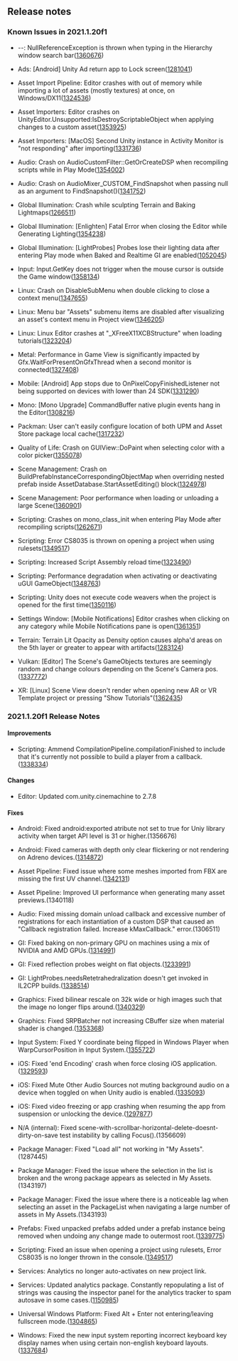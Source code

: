 ## Release notes

### Known Issues in 2021.1.20f1

-   \--: NullReferenceException is thrown when typing in the Hierarchy window search bar([1360676](https://issuetracker.unity3d.com/issues/nullreferenceexception-is-thrown-when-typing-in-the-hierarchy-window-search-bar))

-   Ads: \[Android\] Unity Ad return app to Lock screen([1281041](https://issuetracker.unity3d.com/issues/android-unity-ad-return-app-to-lock-screen))

-   Asset Import Pipeline: Editor crashes with out of memory while importing a lot of assets (mostly textures) at once, on Windows/DX11([1324536](https://issuetracker.unity3d.com/issues/editor-crashes-with-system-out-of-memory-error-when-importing-size-heavy-textures))

-   Asset Importers: Editor crashes on UnityEditor.Unsupported:IsDestroyScriptableObject when applying changes to a custom asset([1353925](https://issuetracker.unity3d.com/issues/editor-crashes-on-unityeditor-dot-unsupported-isdestroyscriptableobject-when-applying-changes-to-a-custom-asset))

-   Asset Importers: \[MacOS\] Second Unity instance in Activity Monitor is \"not responding" after importing([1331736](https://issuetracker.unity3d.com/issues/macos-second-unity-instance-in-activity-monitor-is-not-responding-after-importing))

-   Audio: Crash on AudioCustomFilter::GetOrCreateDSP when recompiling scripts while in Play Mode([1354002](https://issuetracker.unity3d.com/issues/crash-on-audiocustomfilter-getorcreatedsp-when-recompiling-scripts-while-in-play-mode))

-   Audio: Crash on AudioMixer_CUSTOM_FindSnapshot when passing null as an argument to FindSnapshot()([1341752](https://issuetracker.unity3d.com/issues/crash-on-audiomixer-custom-findsnapshot-when-passing-null-as-an-argument-to-findsnapshot))

-   Global Illumination: Crash while sculpting Terrain and Baking Lightmaps([1266511](https://issuetracker.unity3d.com/issues/crash-while-sculpting-terrain))

-   Global Illumination: \[Enlighten\] Fatal Error when closing the Editor while Generating Lighting([1354238](https://issuetracker.unity3d.com/issues/fatal-error-when-closing-the-editor-while-generating-lighting))

-   Global Illumination: \[LightProbes\] Probes lose their lighting data after entering Play mode when Baked and Realtime GI are enabled([1052045](https://issuetracker.unity3d.com/issues/light-probes-lose-their-lighting-data-after-entering-play-mode-when-baked-and-realtime-gi-are-enabled))

-   Input: Input.GetKey does not trigger when the mouse cursor is outside the Game window([1358134](https://issuetracker.unity3d.com/issues/input-dot-getkey-does-not-trigger-when-the-mouse-cursor-is-outside-the-game-window))

-   Linux: Crash on DisableSubMenu when double clicking to close a context menu([1347655](https://issuetracker.unity3d.com/issues/linux-crash-on-disablesubmenu-when-double-clicking-to-close-a-context-menu))

-   Linux: Menu bar \"Assets\" submenu items are disabled after visualizing an asset\'s context menu in Project view([1346205](https://issuetracker.unity3d.com/issues/menu-bar-assets-submenu-items-are-disabled-after-visualizing-ans-assets-context-menu-in-project-view))

-   Linux: Linux Editor crashes at \"\_XFreeX11XCBStructure\" when loading tutorials([1323204](https://issuetracker.unity3d.com/issues/linux-editor-crashes-at-xfreex11xcbstructure-when-loading-tutorials))

-   Metal: Performance in Game View is significantly impacted by Gfx.WaitForPresentOnGfxThread when a second monitor is connected([1327408](https://issuetracker.unity3d.com/issues/performance-in-game-view-is-significantly-impacted-by-gfx-dot-waitforpresentongfxthread-when-a-second-monitor-is-connected))

-   Mobile: \[Android\] App stops due to OnPixelCopyFinishedListener not being supported on devices with lower than 24 SDK([1331290](https://issuetracker.unity3d.com/issues/app-stops-due-to-onpixelcopyfinishedlistener-not-being-supported-on-devices-with-lower-than-24-sdk))

-   Mono: \[Mono Upgrade\] CommandBuffer native plugin events hang in the Editor([1308216](https://issuetracker.unity3d.com/issues/commandbuffer-native-plugin-events-hang-in-the-editor))

-   Packman: User can\'t easily configure location of both UPM and Asset Store package local cache([1317232](https://issuetracker.unity3d.com/issues/user-cant-easily-configure-location-of-both-upm-and-asset-store-package-local-cache))

-   Quality of Life: Crash on GUIView::DoPaint when selecting color with a color picker([1355078](https://issuetracker.unity3d.com/issues/crash-on-guiview-dopaint-when-selecting-color-with-a-color-picker))

-   Scene Management: Crash on BuildPrefabInstanceCorrespondingObjectMap when overriding nested prefab inside AssetDatabase.StartAssetEditing() block([1324978](https://issuetracker.unity3d.com/issues/crash-on-buildprefabinstancecorrespondingobjectmap-when-overriding-nested-prefab-inside-assetdatabase-dot-startassetediting-block))

-   Scene Management: Poor performance when loading or unloading a large Scene([1360901](https://issuetracker.unity3d.com/issues/poor-performance-when-loading-or-unloading-a-large-scene))

-   Scripting: Crashes on mono_class_init when entering Play Mode after recompiling scripts([1262671](https://issuetracker.unity3d.com/issues/crashes-on-mono-class-init-when-entering-play-mode-after-recompiling-scripts))

-   Scripting: Error CS8035 is thrown on opening a project when using rulesets([1349517](https://issuetracker.unity3d.com/issues/error-cs8035))

-   Scripting: Increased Script Assembly reload time([1323490](https://issuetracker.unity3d.com/issues/increased-reload-time))

-   Scripting: Performance degradation when activating or deactivating uGUI GameObject([1348763](https://issuetracker.unity3d.com/issues/performance-degradation-when-activating-or-deactivating-ugui-gameobject))

-   Scripting: Unity does not execute code weavers when the project is opened for the first time([1350116](https://issuetracker.unity3d.com/issues/unity-does-not-execute-code-weavers-when-its-opened-for-the-first-time))

-   Settings Window: \[Mobile Notifications\] Editor crashes when clicking on any category while Mobile Notifications pane is open([1361351](https://issuetracker.unity3d.com/issues/mobile-notifications-editor-crashes-when-clicking-on-any-category-while-mobile-notifications-pane-is-open))

-   Terrain: Terrain Lit Opacity as Density option causes alpha\'d areas on the 5th layer or greater to appear with artifacts([1283124](https://issuetracker.unity3d.com/issues/terrain-lit-opacity-as-density-option-causes-alphad-areas-on-the-5th-layer-or-greater-to-appear-with-artifacts))

-   Vulkan: \[Editor\] The Scene\'s GameObjects textures are seemingly random and change colours depending on the Scene\'s Camera pos.([1337772](https://issuetracker.unity3d.com/issues/vulkan-editor-the-scenes-gameobjects-textures-are-seemingly-random-and-change-colours-depending-on-the-scenes-camera-pos))

-   XR: \[Linux\] Scene View doesn\'t render when opening new AR or VR Template project or pressing \"Show Tutorials\"([1362435](https://issuetracker.unity3d.com/issues/xr-linux-scene-view-doesnt-render-when-opening-new-ar-or-vr-template-project-or-pressing-show-tutorials))

### 2021.1.20f1 Release Notes

#### Improvements

-   Scripting: Ammend CompilationPipeline.compilationFinished to include that it\'s currently not possible to build a player from a callback.([1338334](https://issuetracker.unity3d.com/issues/error-appears-in-the-console-when-triggering-a-build-from-the-compilationfinished-callback))

#### Changes

-   Editor: Updated com.unity.cinemachine to 2.7.8

#### Fixes

-   Android: Fixed android:exported atribute not set to true for Uniy library activity when target API level is 31 or higher.(1356676)

-   Android: Fixed cameras with depth only clear flickering or not rendering on Adreno devices.([1314872](https://issuetracker.unity3d.com/issues/opengles3-mobile-objects-with-shaders-flickering-when-using-urp-plus-camera-stacking))

-   Asset Pipeline: Fixed issue where some meshes imported from FBX are missing the first UV channel.([1342131](https://issuetracker.unity3d.com/issues/fbx-model-has-broken-uv-mapping-when-the-imported-model-is-duplicated-or-using-a-newer-unity-version))

-   Asset Pipeline: Improved UI performance when generating many asset previews.(1340118)

-   Audio: Fixed missing domain unload callback and excessive number of registrations for each instantiation of a custom DSP that caused an \"Callback registration failed. Increase kMaxCallback.\" error.(1306511)

-   GI: Fixed baking on non-primary GPU on machines using a mix of NVIDIA and AMD GPUs.([1314991](https://issuetracker.unity3d.com/issues/gpu-plm-lightmapper-falls-back-to-cpu-plm-after-changing-gpu-baking-device))

-   GI: Fixed reflection probes weight on flat objects.([1233991](https://issuetracker.unity3d.com/issues/weights-sum-of-reflection-probes-affecting-the-gameobject-gets-over-one-when-one-of-a-reflection-probes-is-inside-another-one))

-   GI: LightProbes.needsRetetrahedralization doesn\'t get invoked in IL2CPP builds.([1338514](https://issuetracker.unity3d.com/issues/lightprobes-dot-needsretetrahedralization-doesnt-get-invoked-in-il2cpp-builds))

-   Graphics: Fixed bilinear rescale on 32k wide or high images such that the image no longer flips around.([1340329](https://issuetracker.unity3d.com/issues/image-will-appear-flipped-when-using-the-bilinear-resize-algorithm))

-   Graphics: Fixed SRPBatcher not increasing CBuffer size when material shader is changed.([1353368](https://issuetracker.unity3d.com/issues/srpbatcher-not-increasing-cbuffer-size-when-material-shader-is-changed))

-   Input System: Fixed Y coordinate being flipped in Windows Player when WarpCursorPosition in Input System.([1355722](https://issuetracker.unity3d.com/issues/mouse-cursor-y-position-inverted-when-using-mouse-dot-current-dot-warpcursorposition))

-   iOS: Fixed \'end Encoding\' crash when force closing iOS application.([1329593](https://issuetracker.unity3d.com/issues/ios-crash-on-mtlreportfailure-dot-cold-dot-1-due-to-a-missing-endencoding-call-on-exiting-the-application))

-   iOS: Fixed Mute Other Audio Sources not muting background audio on a device when toggled on when Unity audio is enabled.([1335093](https://issuetracker.unity3d.com/issues/ios-mute-other-audio-sources-is-not-muting-background-audio-on-a-device-when-toggled-on))

-   iOS: Fixed video freezing or app crashing when resuming the app from suspension or unlocking the device.([1297877](https://issuetracker.unity3d.com/issues/ios-14-video-freezes-when-resuming-the-app-from-suspension-or-unlocking-the-device))

-   N/A (internal): Fixed scene-with-scrollbar-horizontal-delete-doesnt-dirty-on-save test instability by calling Focus().(1356609)

-   Package Manager: Fixed \"Load all\" not working in \"My Assets\".(1287445)

-   Package Manager: Fixed the issue where the selection in the list is broken and the wrong package appears as selected in My Assets.(1343197)

-   Package Manager: Fixed the issue where there is a noticeable lag when selecting an asset in the PackageList when navigating a large number of assets in My Assets.(1343193)

-   Prefabs: Fixed unpacked prefabs added under a prefab instance being removed when undoing any change made to outermost root.([1339775](https://issuetracker.unity3d.com/issues/unpacked-prefabs-added-to-a-prefab-variant-in-prefab-mode-are-removed-when-undoing-any-change-made-to-main-prefab))

-   Scripting: Fixed an issue when opening a project using rulesets, Error CS8035 is no longer thrown in the console.([1349517](https://issuetracker.unity3d.com/issues/error-cs8035))

-   Services: Analytics no longer auto-activates on new project link.

-   Services: Updated analytics package. Constantly repopulating a list of strings was causing the inspector panel for the analytics tracker to spam autosave in some cases.([1150985](https://issuetracker.unity3d.com/issues/a-loop-of-prefab-autosave-begins-when-adding-a-parameter-to-analytics-event-tracker-in-prefab-editing-mode))

-   Universal Windows Platform: Fixed Alt + Enter not entering/leaving fullscreen mode.([1304865](https://issuetracker.unity3d.com/issues/player-window-can-not-be-maximised-after-being-taken-out-of-fullscreen-with-alt-plus-enter))

-   Windows: Fixed the new input system reporting incorrect keyboard key display names when using certain non-english keyboard layouts.([1337684](https://issuetracker.unity3d.com/issues/inputsystem-inputaction-dot-getbindingdisplaystring-does-not-correctly-map-keys-after-changing-system-language))
